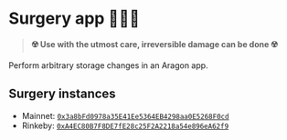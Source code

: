 # Surgery app 👨🏻‍⚕️

> **☢️ Use with the utmost care, irreversible damage can be done ☢️**

Perform arbitrary storage changes in an Aragon app.

## Surgery instances

- Mainnet: [`0x3a8bFd0978a35E41Ee5364EB4298aa0E5268F0cd`](https://etherscan.io/address/0x3a8bFd0978a35E41Ee5364EB4298aa0E5268F0cd)
- Rinkeby: [`0xA4EC80B7F8DE7fE28c25F2A2218a54e896eA62f9`](https://rinkeby.etherscan.io/address/0xA4EC80B7F8DE7fE28c25F2A2218a54e896eA62f9)